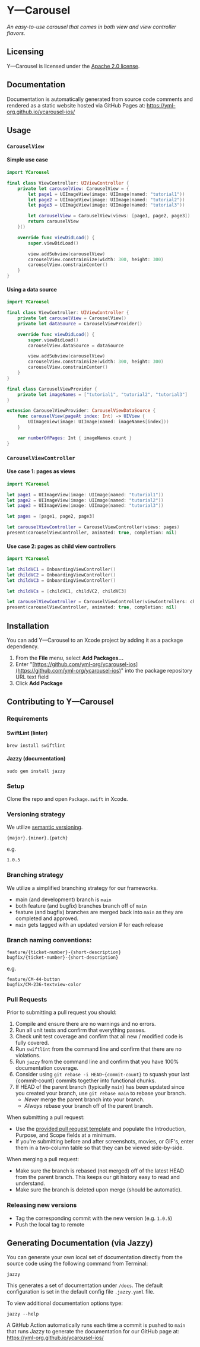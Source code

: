 # Y—Carousel
_An easy-to-use carousel that comes in both view and view controller flavors._

Licensing
----------
Y—Carousel is licensed under the [Apache 2.0 license](LICENSE).

Documentation
----------

Documentation is automatically generated from source code comments and rendered as a static website hosted via GitHub Pages at: https://yml-org.github.io/ycarousel-ios/

Usage
----------

### `CarouselView`

#### Simple use case

```swift
import YCarousel

final class ViewController: UIViewController {
    private let carouselView: CarouselView = {
        let page1 = UIImageView(image: UIImage(named: "tutorial1"))
        let page2 = UIImageView(image: UIImage(named: "tutorial2"))
        let page3 = UIImageView(image: UIImage(named: "tutorial3"))

        let carouselView = CarouselView(views: [page1, page2, page3])
        return carouselView
    }()

    override func viewDidLoad() {
        super.viewDidLoad()

        view.addSubview(carouselView)
        carouselView.constrainSize(width: 300, height: 300)
        carouselView.constrainCenter()
    }
}
```

#### Using a data source

```swift
import YCarousel

final class ViewController: UIViewController {
    private let carouselView = CarouselView()
    private let dataSource = CarouselViewProvider()

    override func viewDidLoad() {
        super.viewDidLoad()
        carouselView.dataSource = dataSource

        view.addSubview(carouselView)
        carouselView.constrainSize(width: 300, height: 300)
        carouselView.constrainCenter()
    }
}

final class CarouselViewProvider {
    private let imageNames = ["tutorial1", "tutorial2", "tutorial3"]
}

extension CarouselViewProvider: CarouselViewDataSource {
    func carouselView(pageAt index: Int) -> UIView {
        UIImageView(image: UIImage(named: imageNames[index]))
    }

    var numberOfPages: Int { imageNames.count }
}
```

### `CarouselViewController`

#### Use case 1: pages as views

```swift
import YCarousel

let page1 = UIImageView(image: UIImage(named: "tutorial1"))
let page2 = UIImageView(image: UIImage(named: "tutorial2"))
let page3 = UIImageView(image: UIImage(named: "tutorial3"))

let pages = [page1, page2, page3]

let carouselViewController = CarouselViewController(views: pages)
present(carouselViewController, animated: true, completion: nil)
```

#### Use case 2: pages as child view controllers

```swift
import YCarousel

let childVC1 = OnboardingViewController()
let childVC2 = OnboardingViewController()
let childVC3 = OnboardingViewController()

let childVCs = [childVC1, childVC2, childVC3]

let carouselViewController = CarouselViewController(viewControllers: childVCs)
present(carouselViewController, animated: true, completion: nil)
```

Installation
----------

You can add Y—Carousel to an Xcode project by adding it as a package dependency.

1. From the **File** menu, select **Add Packages...**
2. Enter "[https://github.com/yml-org/ycarousel-ios](https://github.com/yml-org/ycarousel-ios)" into the package repository URL text field
3. Click **Add Package**

Contributing to Y—Carousel
----------

### Requirements

#### SwiftLint (linter)
```
brew install swiftlint
```

#### Jazzy (documentation)
```
sudo gem install jazzy
```

### Setup

Clone the repo and open `Package.swift` in Xcode.

### Versioning strategy

We utilize [semantic versioning](https://semver.org).

```
{major}.{minor}.{patch}
```

e.g.

```
1.0.5
```

### Branching strategy

We utilize a simplified branching strategy for our frameworks.

* main (and development) branch is `main`
* both feature (and bugfix) branches branch off of `main`
* feature (and bugfix) branches are merged back into `main` as they are completed and approved.
* `main` gets tagged with an updated version # for each release
 
### Branch naming conventions:

```
feature/{ticket-number}-{short-description}
bugfix/{ticket-number}-{short-description}
```
e.g.
```
feature/CM-44-button
bugfix/CM-236-textview-color
```

### Pull Requests

Prior to submitting a pull request you should:

1. Compile and ensure there are no warnings and no errors.
2. Run all unit tests and confirm that everything passes.
3. Check unit test coverage and confirm that all new / modified code is fully covered.
4. Run `swiftlint` from the command line and confirm that there are no violations.
5. Run `jazzy` from the command line and confirm that you have 100% documentation coverage.
6. Consider using `git rebase -i HEAD~{commit-count}` to squash your last {commit-count} commits together into functional chunks.
7. If HEAD of the parent branch (typically `main`) has been updated since you created your branch, use `git rebase main` to rebase your branch.
    * _Never_ merge the parent branch into your branch.
    * _Always_ rebase your branch off of the parent branch.

When submitting a pull request:

* Use the [provided pull request template](.github/pull_request_template.md) and populate the Introduction, Purpose, and Scope fields at a minimum.
* If you're submitting before and after screenshots, movies, or GIF's, enter them in a two-column table so that they can be viewed side-by-side.

When merging a pull request:

* Make sure the branch is rebased (not merged) off of the latest HEAD from the parent branch. This keeps our git history easy to read and understand.
* Make sure the branch is deleted upon merge (should be automatic).

### Releasing new versions
* Tag the corresponding commit with the new version (e.g. `1.0.5`)
* Push the local tag to remote

Generating Documentation (via Jazzy)
----------

You can generate your own local set of documentation directly from the source code using the following command from Terminal:
```
jazzy
```
This generates a set of documentation under `/docs`. The default configuration is set in the default config file `.jazzy.yaml` file.

To view additional documentation options type:
```
jazzy --help
```
A GitHub Action automatically runs each time a commit is pushed to `main` that runs Jazzy to generate the documentation for our GitHub page at: https://yml-org.github.io/ycarousel-ios/
